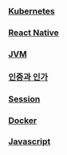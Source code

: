 ### [Kubernetes](./src/main/kubernetes/in/action/README.md)

### [React Native](./src/main/react/native/README.md)

### [JVM](./src/main/jvm/README.md)

### [인증과 인가](./src/main/certification/README.md)

### [Session](./src/main/session/README.md) 

### [Docker](./src/main/docker/README.md)

### [Javascript](./src/main/javascript/README.md)
